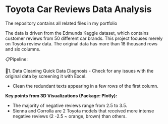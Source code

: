 # Toyota Car Reviews Data Analysis
The repository contains all related files in my portfolio

The data is driven from the Edmunds Kaggle dataset, which contains customer reviews from 50 different car brands.
This project focuses merely on Toyota review data. The original data has more than 18 thousand rows and six columns. 

📋Pipeline: 

📌1. Data Cleaning
Quick Data Diagnosis - Check for any issues with the original data by screening it with Excel.
* Clean the redundant texts appearing in a few rows of the first column.

**Key points from 3D Visualizations (Package: Plotly):**
- The majority of negative reviews range from 2.5 to 3.5.
- Sienna and Corrolla are 2 Toyota models that received more intense negative reviews (2 -2.5 ~ orange, brown) than others. 
